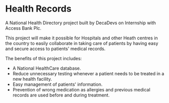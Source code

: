 # Health Records
A National Health Directory project built by DecaDevs on Internship with Access Bank Plc.

This project will make it possible for Hospitals and other Heath centres in the country to easily collaborate in taking care of patients by having easy and secure access to patients' medical records. 

The benefits of this project includes:
- A National HealthCare database.
- Reduce unnecessary testing whenever a patient needs to be treated in a new health facility.
- Easy management of patients' information.
- Prevention of wrong medication as allergies and previous medical records are used before and during treatment.
